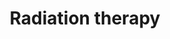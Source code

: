 ---
layout: category
title: Radiation therapy
layout: category
permalink: /categories/Rad/
taxonomy: Radiation
entries_layout: list (default) #, grid

---